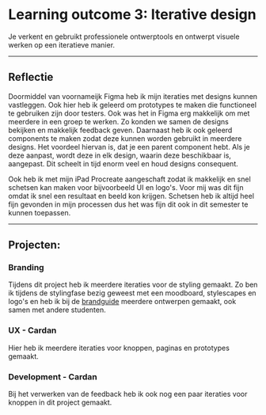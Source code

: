 # Learning outcome 3: Iterative design

Je verkent en gebruikt professionele ontwerptools en ontwerpt visuele werken op een iteratieve manier.

---

## Reflectie
Doormiddel van voornameijk Figma heb ik mijn iteraties met designs kunnen vastleggen. Ook hier heb ik geleerd om prototypes te maken die functioneel te gebruiken zijn door testers. Ook was het in Figma erg makkelijk om met meerdere in een groep te werken. Zo konden we samen de designs bekijken en makkelijk feedback geven. Daarnaast heb ik ook geleerd components te maken zodat deze kunnen worden gebruikt in meerdere designs. Het voordeel hiervan is, dat je een parent component hebt. Als je deze aanpast, wordt deze in elk design, waarin deze beschikbaar is, aangepast. Dit scheelt in tijd enorm veel en houd designs consequent.

Ook heb ik met mijn iPad Procreate aangeschaft zodat ik makkelijk en snel schetsen kan maken voor bijvoorbeeld UI en logo's. Voor mij was dit fijn omdat ik snel een resultaat en beeld kon krijgen. Schetsen heb ik altijd heel fijn gevonden in mijn processen dus het was fijn dit ook in dit semester te kunnen toepassen.

---

## Projecten:
### Branding
Tijdens dit project heb ik meerdere iteraties voor de styling gemaakt. Zo ben ik tijdens de stylingfase bezig geweest met een moodboard, stylescapes en logo's en heb ik bij de [brandguide](/point1#brandguide) meerdere ontwerpen gemaakt, ook samen met andere studenten.


### UX - Cardan
Hier heb ik meerdere iteraties voor knoppen, paginas en prototypes gemaakt.

### Development - Cardan
Bij het verwerken van de feedback heb ik ook nog een paar iteraties voor knoppen in dit project gemaakt.
